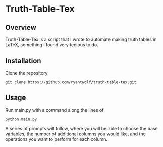 # Truth-Table-Tex
## Overview
Truth-Table-Tex is a script that I wrote to automate making truth tables in LaTeX, something I found very tedious to do.
## Installation
Clone the repository
```
git clone https://github.com/ryantwolf/truth-table-tex.git
```
## Usage
Run main.py with a command along the lines of 
```
python main.py
```
A series of prompts will follow, where you will be able to choose the base variables, the number of additional columns you would like, and the operations you want to perform for each column.
